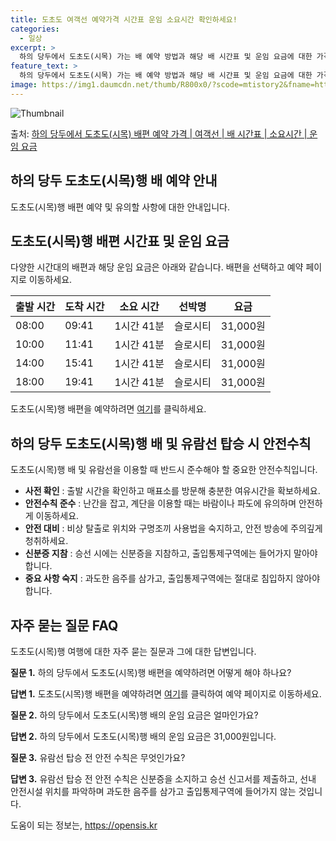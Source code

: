 ```yaml
---
title: 도초도 여객선 예약가격 시간표 운임 소요시간 확인하세요!
categories:
  - 일상
excerpt: >
  하의 당두에서 도초도(시목) 가는 배 예약 방법과 해당 배 시간표 및 운임 요금에 대한 가격 정보를 안내 드리겠습니다. 안전하고 재밋는 도초도(시목)행 여행을 위해 아래 정보 참고하시기 바랍니다. 도초도(시목)행 배편 예약하기 👈 클릭하의 당두에서 도초도(시목)행 배 시간표출발 시간도착 시간소요 시간선박명요금08:0009:411시간 41분슬로시티31,000원10:0011:411시간 41분슬로시티31,000원14:0015:411시간 41분슬로시티31,000원18:0019:411시간 41분슬로시티31,000원도초도(시목)행 배편 예약하기 👈 클릭하의 당두에서 도초도(시목)행 여객선 탑승 시 이용수칙하의 당두에서 도초도(시목)행 배를 이용할 때 꼭 알아두어야 할 중요한 사항들이 있습니다. 하의 당두에서 도초도..
feature_text: >
  하의 당두에서 도초도(시목) 가는 배 예약 방법과 해당 배 시간표 및 운임 요금에 대한 가격 정보를 안내 드리겠습니다. 안전하고 재밋는 도초도(시목)행 여행을 위해 아래 정보 참고하시기 바랍니다. 도초도(시목)행 배편 예약하기 👈 클릭하의 당두에서 도초도(시목)행 배 시간표출발 시간도착 시간소요 시간선박명요금08:0009:411시간 41분슬로시티31,000원10:0011:411시간 41분슬로시티31,000원14:0015:411시간 41분슬로시티31,000원18:0019:411시간 41분슬로시티31,000원도초도(시목)행 배편 예약하기 👈 클릭하의 당두에서 도초도(시목)행 여객선 탑승 시 이용수칙하의 당두에서 도초도(시목)행 배를 이용할 때 꼭 알아두어야 할 중요한 사항들이 있습니다. 하의 당두에서 도초도..
image: https://img1.daumcdn.net/thumb/R800x0/?scode=mtistory2&fname=https%3A%2F%2Fblog.kakaocdn.net%2Fdn%2FnH8iE%2FbtsHAfOAfRA%2F5VtnPwz0dZSkkyuTLhXIVk%2Fimg.webp
---
```


![Thumbnail](https://img1.daumcdn.net/thumb/R800x0/?scode=mtistory2&fname=https%3A%2F%2Fblog.kakaocdn.net%2Fdn%2FnH8iE%2FbtsHAfOAfRA%2F5VtnPwz0dZSkkyuTLhXIVk%2Fimg.webp)

<p>출처: <a href="https://opensis.kr/entry/%ED%95%98%EC%9D%98-%EB%8B%B9%EB%91%90%EC%97%90%EC%84%9C-%EB%8F%84%EC%B4%88%EB%8F%84%EC%8B%9C%EB%AA%A9-%EB%B0%B0%ED%8E%B8-%EC%98%88%EC%95%BD-%EA%B0%80%EA%B2%A9-%EC%97%AC%EA%B0%9D%EC%84%A0-%EB%B0%B0-%EC%8B%9C%EA%B0%84%ED%91%9C-%EC%86%8C%EC%9A%94%EC%8B%9C%EA%B0%84-%EC%9A%B4%EC%9E%84-%EC%9A%94%EA%B8%88" rel="dofollow">하의 당두에서 도초도(시목) 배편 예약 가격 | 여객선 | 배 시간표 | 소요시간 | 운임 요금</a> </p>

## 하의 당두 도초도(시목)행 배 예약 안내

도초도(시목)행 배편 예약 및 유의할 사항에 대한 안내입니다.

## 도초도(시목)행 배편 시간표 및 운임 요금

다양한 시간대의 배편과 해당 운임 요금은 아래와 같습니다. 배편을 선택하고 예약 페이지로 이동하세요.

**출발 시간** | **도착 시간** | **소요 시간** | **선박명** | **요금**  
---|---|---|---|---  
08:00 | 09:41 | 1시간 41분 | 슬로시티 | 31,000원  
10:00 | 11:41 | 1시간 41분 | 슬로시티 | 31,000원  
14:00 | 15:41 | 1시간 41분 | 슬로시티 | 31,000원  
18:00 | 19:41 | 1시간 41분 | 슬로시티 | 31,000원  
  
도초도(시목)행 배편을 예약하려면 [여기](예약페이지링크)를 클릭하세요.

## 하의 당두 도초도(시목)행 배 및 유람선 탑승 시 안전수칙

도초도(시목)행 배 및 유람선을 이용할 때 반드시 준수해야 할 중요한 안전수칙입니다.

  * **사전 확인** : 출발 시간을 확인하고 매표소를 방문해 충분한 여유시간을 확보하세요.
  * **안전수칙 준수** : 난간을 잡고, 계단을 이용할 때는 바람이나 파도에 유의하며 안전하게 이동하세요.
  * **안전 대비** : 비상 탈출로 위치와 구명조끼 사용법을 숙지하고, 안전 방송에 주의깊게 청취하세요.
  * **신분증 지참** : 승선 시에는 신분증을 지참하고, 출입통제구역에는 들어가지 말아야 합니다.
  * **중요 사항 숙지** : 과도한 음주를 삼가고, 출입통제구역에는 절대로 침입하지 않아야 합니다.

## 자주 묻는 질문 FAQ

도초도(시목)행 여행에 대한 자주 묻는 질문과 그에 대한 답변입니다.

**질문 1.** 하의 당두에서 도초도(시목)행 배편을 예약하려면 어떻게 해야 하나요?

**답변 1.** 도초도(시목)행 배편을 예약하려면 [여기](예약페이지링크)를 클릭하여 예약 페이지로 이동하세요.

**질문 2.** 하의 당두에서 도초도(시목)행 배의 운임 요금은 얼마인가요?

**답변 2.** 하의 당두에서 도초도(시목)행 배의 운임 요금은 31,000원입니다.

**질문 3.** 유람선 탑승 전 안전 수칙은 무엇인가요?

**답변 3.** 유람선 탑승 전 안전 수칙은 신분증을 소지하고 승선 신고서를 제출하고, 선내 안전시설 위치를 파악하며 과도한 음주를 삼가고
출입통제구역에 들어가지 않는 것입니다.



 

도움이 되는 정보는, <a href="https://opensis.kr" rel="dofollow">https://opensis.kr</a>



